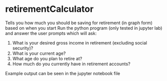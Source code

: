 # retirementCalculator
Tells you how much you should be saving for retirement (in graph form) based on when you start
Run the python program (only tested in jupyter lab) and answer the user prompts which will ask:
1) What is your desired gross income in retirement (excluding social security)?
2) What is your current age?
3) What age do you plan to retire at?
4) How much do you currently have in retirement accounts?

Example output can be seen in the jupyter notebook file
